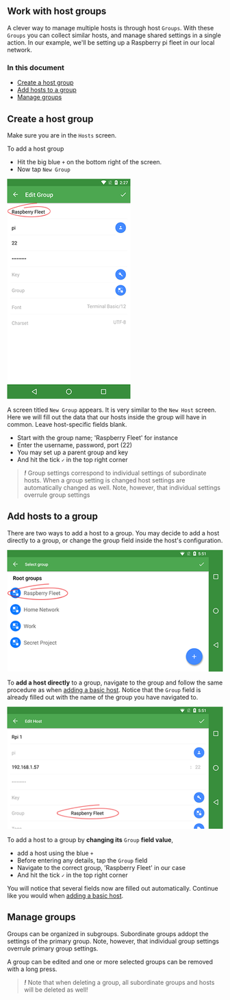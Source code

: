 ## Work with host groups

A clever way to manage multiple hosts is through host `Groups`. With these `Groups` you can collect similar hosts, and manage shared settings in a single action. In our example, we'll be setting up a Raspberry pi fleet in our local network.

### In this document
* [Create a host group](#create-a-host-group)
* [Add hosts to a group](#add-hosts-to-a-group)
* [Manage groups](#manage-groups)

## Create a host group
Make sure you are in the `Hosts` screen. 

To add a host group
* Hit the big blue `+` on the bottom right of the screen. 
* Now tap `New Group`

![Group configuration](images/groups01.png)

A screen titled `New Group` appears. It is very similar to the `New Host` screen. Here we will fill out the data that our hosts inside the group will have in common. Leave host-specific fields blank.

* Start with the group name; 'Raspberry Fleet' for instance
* Enter the username, password, port (22)
* You may set up a parent group and key
* And hit the tick `✓` in the top right corner 

> ***!*** Group settings correspond to individual settings of subordinate hosts. When a group setting is changed host settings are automatically changed as well. Note, however, that individual settings overrule group settings

## Add hosts to a group

There are two ways to add a host to a group. You may decide to add a host directly to a group, or change the group field inside the host's configuration.

![Select group](images/groups02.png)

To **add a host directly** to a group, navigate to the group and follow the same procedure as when [adding a basic host](basic_host.md). Notice that the `Group` field is already filled out with the name of the group you have navigated to.

![Group value](images/groups03.png)

To add a host to a group by **changing its** `Group` **field value**, 
* add a host using the blue `+`
* Before entering any details, tap the `Group` field
* Navigate to the correct group, 'Raspberry Fleet' in our case
* And hit the tick `✓` in the top right corner

You will notice that several fields now are filled out automatically. Continue like you would when [adding a basic host](basic_host.md).

## Manage groups

Groups can be organized in subgroups. Subordinate groups addopt the settings of the primary group. Note, however, that individual group settings overrule primary group settings.

A group can be edited and one or more selected groups can be removed with a long press.

> ***!*** Note that when deleting a group, all subordinate groups and hosts will be deleted as well!